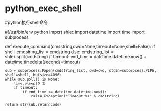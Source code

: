 # python_exec_shell
#python执行shell命令



#!/usr/bin/env python
import shlex
import datetime
import time
import subprocess



def execute_command(cmdstring,cwd=None,timeout=None,shell=False):
    if shell:
        cmdstring_list = cmdstring
    else:
        cmdstring_list = shlex.split(cmdstring)
    if timeout:
        end_time = datetime.datetime.now() + datetime.timedelta(seconds=timeout)

    sub = subprocess.Popen(cmdstring_list, cwd=cwd, stdin=subprocess.PIPE, shell=shell, bufsize=4096)
    while sub.poll() is None:
        time.sleep(0.1)
        if timeout:
            if end_time <= datetime.datetime.now():
                raise Exception("Timeout:%s" % cmdstring)

    return str(sub.returncode)
